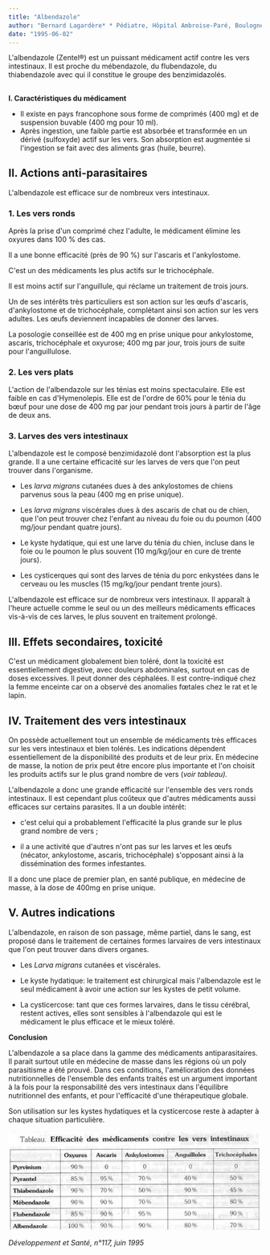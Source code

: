 ```yaml
---
title: "Albendazole"
author: "Bernard Lagardère* * Pédiatre, Hôpital Ambroise-Paré, Boulogne-sur-Seine."
date: "1995-06-02"
---
```


L'albendazole (Zentel®) est un puissant médicament actif contre les vers intestinaux. Il est proche du mébendazole, du flubendazole, du thiabendazole avec qui il constitue le groupe des benzimidazolés.

##   
**I. Caractéristiques du médicament**

*   Il existe en pays francophone sous forme de comprimés (400 mg) et de suspension buvable (400 mg pour 10 ml).  
*   Après ingestion, une faible partie est absorbée et transformée en un dérivé (sulfoxyde) actif sur les vers. Son absorption est augmentée si l'ingestion se fait avec des aliments gras (huile, beurre).

## **II.** **Actions anti-parasitaires**

L'albendazole est efficace sur de nombreux vers intestinaux.

### **1.** **Les vers ronds**

Après la prise d'un comprimé chez l'adulte, le médicament élimine les oxyures dans 100 % des cas.

Il a une bonne efficacité (près de 90 %) sur l'ascaris et l'ankylostome.

C'est un des médicaments les plus actifs sur le trichocéphale.

Il est moins actif sur l'anguillule, qui réclame un traitement de trois jours.

Un de ses intérêts très particuliers est son action sur les œufs d'ascaris, d'ankylostome et de trichocéphale, complétant ainsi son action sur les vers adultes. Les œufs deviennent incapables de donner des larves.

La posologie conseillée est de 400 mg en prise unique pour ankylostome, ascaris, trichocéphale et oxyurose; 400 mg par jour, trois jours de suite pour l'anguillulose.

### **2. Les vers plats**

L'action de l'albendazole sur les ténias est moins spectaculaire. Elle est faible en cas d'Hymenolepis. Elle est de l'ordre de 60% pour le ténia du bœuf pour une dose de 400 mg par jour pendant trois jours à partir de l'âge de deux ans.

### **3. Larves des vers intestinaux**

L'albendazole est le composé benzimidazolé dont l'absorption est la plus grande. Il a une certaine efficacité sur les larves de vers que l'on peut trouver dans l'organisme.

- Les _larva migrans_ cutanées dues à des ankylostomes de chiens parvenus sous la peau (400 mg en prise unique).

- Les _larva migrans_ viscérales dues à des ascaris de chat ou de chien, que l'on peut trouver chez l'enfant au niveau du foie ou du poumon (400 mg/jour pendant quatre jours).

- Le kyste hydatique, qui est une larve du ténia du chien, incluse dans le foie ou le poumon le plus souvent (10 mg/kg/jour en cure de trente jours).

- Les cysticerques qui sont des larves de ténia du porc enkystées dans le cerveau ou les muscles (15 mg/kg/jour pendant trente jours).

L'albendazole est efficace sur de nombreux vers intestinaux. Il apparaît à l'heure actuelle comme le seul ou un des meilleurs médicaments efficaces vis-à-vis de ces larves, le plus souvent en traitement prolongé.

## **III. Effets secondaires, toxicité**

C'est un médicament globalement bien toléré, dont la toxicité est essentiellement digestive, avec douleurs abdominales, surtout en cas de doses excessives. Il peut donner des céphalées. Il est contre-indiqué chez la femme enceinte car on a observé des anomalies fœtales chez le rat et le lapin.

## **IV. Traitement des vers** **intestinaux**

On possède actuellement tout un ensemble de médicaments très efficaces sur les vers intestinaux et bien tolérés. Les indications dépendent essentiellement de la disponibilité des produits et de leur prix. En médecine de masse, la notion de prix peut être encore plus importante et l'on choisit les produits actifs sur le plus grand nombre de vers (_voir_ _tableau)._

L'albendazole a donc une grande efficacité sur l'ensemble des vers ronds intestinaux. Il est cependant plus coûteux que d'autres médicaments aussi efficaces sur certains parasites. Il a un double intérêt:

- c'est celui qui a probablement l'efficacité la plus grande sur le plus grand nombre de vers ;

- il a une activité que d'autres n'ont pas sur les larves et les œufs (nécator, ankylostome, ascaris, trichocéphale) s'opposant ainsi à la dissémination des formes infestantes.

Il a donc une place de premier plan, en santé publique, en médecine de masse, à la dose de 400mg en prise unique.

## **V. Autres indications**

L'albendazole, en raison de son passage, même partiel, dans le sang, est proposé dans le traitement de certaines formes larvaires de vers intestinaux que l'on peut trouver dans divers organes.

- Les _Larva migrans_ cutanées et viscérales.

- Le kyste hydatique: le traitement est chirurgical mais l'albendazole est le seul médicament à avoir une action sur les kystes de petit volume.

- La cysticercose: tant que ces formes larvaires, dans le tissu cérébral, restent actives, elles sont sensibles à l'albendazole qui est le médicament le plus efficace et le mieux toléré.

**Conclusion**

L'albendazole a sa place dans la gamme des médicaments antiparasitaires. Il parait surtout utile en médecine de masse dans les régions où un poly parasitisme a été prouvé. Dans ces conditions, l'amélioration des données nutritionnelles de l'ensemble des enfants traités est un argument important à la fois pour la responsabilité des vers intestinaux dans l'équilibre nutritionnel des enfants, et pour l'efficacité d'une thérapeutique globale.

Son utilisation sur les kystes hydatiques et la cysticercose reste à adapter à chaque situation particulière.


![](i642-1.jpg)


_Développement et Santé, n°117, juin 1995_